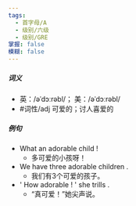 ```yaml
---
tags:
  - 首字母/A
  - 级别/六级
  - 级别/GRE
掌握: false
模糊: false
---
```

##### 词义
- 英：/əˈdɔːrəbl/； 美：/əˈdɔːrəbl/
- #词性/adj  可爱的；讨人喜爱的
##### 例句
- What an adorable child !
	- 多可爱的小孩呀！
- We have three adorable children .
	- 我们有3个可爱的孩子。
- ' How adorable ! ' she trills .
	- “真可爱！”她尖声说。
